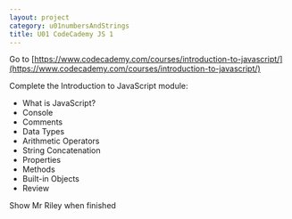 ```yaml
---
layout: project
category: u01numbersAndStrings
title: U01 CodeCademy JS 1
---
```


Go to [https://www.codecademy.com/courses/introduction-to-javascript/](https://www.codecademy.com/courses/introduction-to-javascript/)

Complete the Introduction to JavaScript module:

- What is JavaScript?
- Console
- Comments
- Data Types
- Arithmetic Operators
- String Concatenation
- Properties
- Methods
- Built-in Objects
- Review

Show Mr Riley when finished